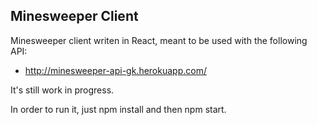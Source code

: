 
## Minesweeper Client

Minesweeper client writen in React, meant to be used with the following API:

- http://minesweeper-api-gk.herokuapp.com/

It's still work in progress.

In order to run it, just npm install and then npm start.
